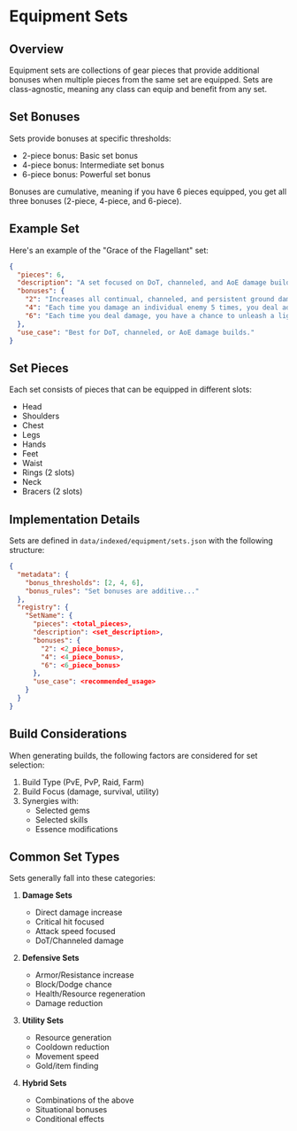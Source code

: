 # Equipment Sets

## Overview

Equipment sets are collections of gear pieces that provide additional bonuses when multiple pieces from the same set are equipped. Sets are class-agnostic, meaning any class can equip and benefit from any set.

## Set Bonuses

Sets provide bonuses at specific thresholds:

- 2-piece bonus: Basic set bonus
- 4-piece bonus: Intermediate set bonus
- 6-piece bonus: Powerful set bonus

Bonuses are cumulative, meaning if you have 6 pieces equipped, you get all three bonuses (2-piece, 4-piece, and 6-piece).

## Example Set

Here's an example of the "Grace of the Flagellant" set:

```json
{
  "pieces": 6,
  "description": "A set focused on DoT, channeled, and AoE damage builds.",
  "bonuses": {
    "2": "Increases all continual, channeled, and persistent ground damage by 15%.",
    "4": "Each time you damage an individual enemy 5 times, you deal additional damage to that enemy.",
    "6": "Each time you deal damage, you have a chance to unleash a lightning strike, dealing AoE damage and stunning enemies."
  },
  "use_case": "Best for DoT, channeled, or AoE damage builds."
}
```

## Set Pieces

Each set consists of pieces that can be equipped in different slots:

- Head
- Shoulders
- Chest
- Legs
- Hands
- Feet
- Waist
- Rings (2 slots)
- Neck
- Bracers (2 slots)

## Implementation Details

Sets are defined in `data/indexed/equipment/sets.json` with the following structure:

```json
{
  "metadata": {
    "bonus_thresholds": [2, 4, 6],
    "bonus_rules": "Set bonuses are additive..."
  },
  "registry": {
    "SetName": {
      "pieces": <total_pieces>,
      "description": <set_description>,
      "bonuses": {
        "2": <2_piece_bonus>,
        "4": <4_piece_bonus>,
        "6": <6_piece_bonus>
      },
      "use_case": <recommended_usage>
    }
  }
}
```

## Build Considerations

When generating builds, the following factors are considered for set selection:

1. Build Type (PvE, PvP, Raid, Farm)
2. Build Focus (damage, survival, utility)
3. Synergies with:
   - Selected gems
   - Selected skills
   - Essence modifications

## Common Set Types

Sets generally fall into these categories:

1. **Damage Sets**
   - Direct damage increase
   - Critical hit focused
   - Attack speed focused
   - DoT/Channeled damage

2. **Defensive Sets**
   - Armor/Resistance increase
   - Block/Dodge chance
   - Health/Resource regeneration
   - Damage reduction

3. **Utility Sets**
   - Resource generation
   - Cooldown reduction
   - Movement speed
   - Gold/item finding

4. **Hybrid Sets**
   - Combinations of the above
   - Situational bonuses
   - Conditional effects

